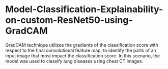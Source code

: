 # Model-Classification-Explainability-on-custom-ResNet50-using-GradCAM
 GradCAM technique utilizes the gradients of the classification score with respect to the final convolutional feature map, to identify the parts of an input image that most impact the classification score.  In this scenario, the model was used to classify lung diseases using chest CT images.

